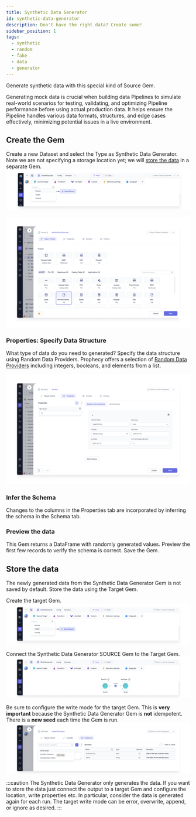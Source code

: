 ```yaml
---
title: Synthetic Data Generator
id: synthetic-data-generator
description: Don't have the right data? Create some!
sidebar_position: 1
tags:
  - synthetic
  - random
  - fake
  - data
  - generator
---
```


Generate synthetic data with this special kind of Source Gem.

Generating mock data is crucial when building data Pipelines to simulate real-world scenarios for testing, validating, and optimizing Pipeline performance before using actual production data. It helps ensure the Pipeline handles various data formats, structures, and edge cases effectively, minimizing potential issues in a live environment.

## Create the Gem

Create a new Dataset and select the Type as Synthetic Data Generator. Note we are not specifying a storage location yet; we will [store the data](#store-the-data) in a separate Gem.  
![img](../../../img/synth_1_new_dataset.png)

![img](../../../img/synth_2_type.png)

### Properties: Specify Data Structure

What type of data do you need to generated? Specify the data structure using Random Data Providers. Prophecy offers a selection of [Random Data Providers](./providers) including integers, booleans, and elements from a list.

![img](../../../img/synth_3_properties.png)

### Infer the Schema

Changes to the columns in the Properties tab are incorporated by inferring the schema in the Schema tab.

### Preview the data

This Gem returns a DataFrame with randomly generated values. Preview the first few records to verify the schema is correct. Save the Gem.

## Store the data

The newly generated data from the Synthetic Data Generator Gem is not saved by default. Store the data using the Target Gem.

Create the target Gem.
![img](../../../img/synth_4_new_target.png)

Connect the Synthetic Data Generator SOURCE Gem to the Target Gem.
![img](../../../img/synth_5_connect_target.png)

Be sure to configure the write mode for the target Gem. This is **very important** because the Synthetic Data Generator Gem is **not** idempotent. There is a **new seed** each time the Gem is run.
![img](../../../img/synth_6_write_mode.png)

:::caution
The Synthetic Data Generator only generates the data. If you want to store the data just connect the output to a target Gem and configure the location, write properties etc. In particular, consider the data is generated again for each run. The target write mode can be error, overwrite, append, or ignore as desired.
:::
